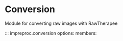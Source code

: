 # Conversion

Module for converting raw images with RawTherapee

::: impreproc.conversion
    options:
      members:
